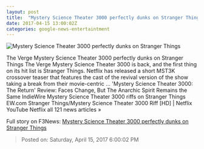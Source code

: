 ```yaml
---
layout: post
title:  "Mystery Science Theater 3000 perfectly dunks on Stranger Things"
date: 2017-04-15 13:00:02Z
categories: google-news-entertaintment
---
```


![Mystery Science Theater 3000 perfectly dunks on Stranger Things](https://cdn0.vox-cdn.com/thumbor/PVrXVLSadOHOLI8XAgjTX4BjqII=/0x0:1292x727/1600x900/cdn0.vox-cdn.com/uploads/chorus_image/image/54272427/Screen_Shot_2017_04_14_at_5.30.16_PM.0.png)

The Verge Mystery Science Theater 3000 perfectly dunks on Stranger Things The Verge Mystery Science Theater 3000 is back, and the first thing on its hit list is Stranger Things. Netflix has released a short MST3K crossover teaser that features the cast of the revival version of the show taking a break from their movie-centric ... 'Mystery Science Theater 3000: The Return' Review: Faces Change, But The Anarchic Spirit Remains the Same IndieWire Mystery Science Theater 3000 riffs on Stranger Things EW.com Stranger Things/Mystery Science Theater 3000 Riff [HD] | Netflix YouTube Netflix all 121 news articles »


Full story on F3News: [Mystery Science Theater 3000 perfectly dunks on Stranger Things](http://www.f3nws.com/n/pWSTqB)

> Posted on: Saturday, April 15, 2017 6:00:02 PM
